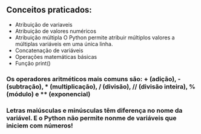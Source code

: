 ## Conceitos praticados:
- Atribuição de variaveis
- Atribuição de valores numéricos
- Atribuição múltipla
  O Python permite atribuir múltiplos valores a múltiplas variáveis em uma única linha.
- Concatenação de variáveis
- Operações matemáticas básicas
- Função print()

### Os operadores aritméticos mais comuns são: + (adição), - (subtração), * (multiplicação), / (divisão), // (divisão inteira), % (módulo) e ** (exponencial)
### Letras maiúsculas e minúsculas têm diferença no nome da variável. E o Python não permite nonme de variáveis que iniciem com números!
